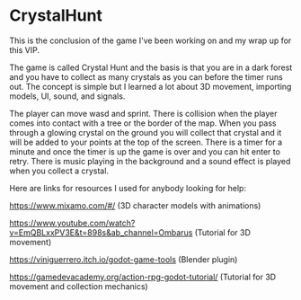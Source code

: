 # CrystalHunt


This is the conclusion of the game I've been working on and my wrap up for this VIP.

The game is called Crystal Hunt and the basis is that you are in a dark forest and you have to collect as many crystals as you can before the timer runs out. The concept is simple but I learned a lot about 3D movement, importing models, UI, sound, and signals.

The player can move wasd and sprint. There is collision when the player comes into contact with a tree or the border of the map. When you pass through a glowing crystal on the ground you will collect that crystal and it will be added to your points at the top of the screen. There is a timer for a minute and once the timer is up the game is over and you can hit enter to retry. There is music playing in the background and a sound effect is played when you collect a crystal. 

Here are links for resources I used for anybody looking for help:

https://www.mixamo.com/#/ (3D character models with animations)

https://www.youtube.com/watch?v=EmQBLxxPV3E&t=898s&ab_channel=Ombarus (Tutorial for 3D movement)

https://viniguerrero.itch.io/godot-game-tools (Blender plugin) 

https://gamedevacademy.org/action-rpg-godot-tutorial/ (Tutorial for 3D movement and collection mechanics)

